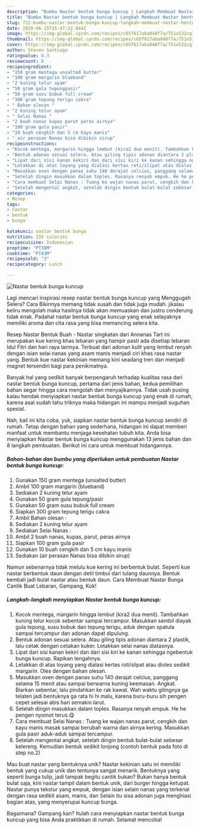 ```yaml
---
description: "Bumbu Nastar bentuk bunga kuncup | Langkah Membuat Nastar bentuk bunga kuncup Yang Menggugah Selera"
title: "Bumbu Nastar bentuk bunga kuncup | Langkah Membuat Nastar bentuk bunga kuncup Yang Menggugah Selera"
slug: 722-bumbu-nastar-bentuk-bunga-kuncup-langkah-membuat-nastar-bentuk-bunga-kuncup-yang-menggugah-selera
date: 2020-06-15T15:47:22.844Z
image: https://img-global.cpcdn.com/recipes/c65f617aba048f7a/751x532cq70/nastar-bentuk-bunga-kuncup-foto-resep-utama.jpg
thumbnail: https://img-global.cpcdn.com/recipes/c65f617aba048f7a/751x532cq70/nastar-bentuk-bunga-kuncup-foto-resep-utama.jpg
cover: https://img-global.cpcdn.com/recipes/c65f617aba048f7a/751x532cq70/nastar-bentuk-bunga-kuncup-foto-resep-utama.jpg
author: Steven Santiago
ratingvalue: 4.3
reviewcount: 8
recipeingredient:
- "150 gram mentega unsalted butter"
- "100 gram margarin blueband"
- "2 kuning telur ayam"
- "50 gram gula tepungpasir"
- "50 gram susu bubuk full cream"
- "300 gram tepung terigu cakra"
- " Bahan olesan "
- "2 kuning telur ayam"
- " Selai Nanas "
- "2 buah nanas kupas parut peras airnya"
- "100 gram gula pasir"
- "10 buah cengkih dan 5 cm kayu manis"
- " air perasan Nanas bisa dibikin sirup"
recipeinstructions:
- "Kocok mentega, margarin hingga lembut (kira2 dua menit). Tambahkan kuning telur kocok sebentar sampai tercampur. Masukkan sambil diayak gula tepung, susu bubuk dan tepung terigu, aduk dengan spatula sampai tercampur dan adonan dapat dipulung."
- "Bentuk adonan sesuai selera. Atau giling tipis adonan diantara 2 plastik, lalu cetak dengan cetakan kuker. Letakkan selai nanas diatasnya."
- "Lipat dari sisi kanan kekiri dan dari sisi kiri ke kanan sehingga ngebentuk bunga kuncup. Rapikan tengahnya."
- "Letakkan di atas loyang yang dialasi kertas roti/slipat atau dioles sedikit margarin. Oles dengan bahan olesan."
- "Masukkan oven dengan panas suhu 140 derajat celcius, panggang selama 15 menit atau sampai berwarna kuning keemasan. Angkat. Biarkan sebentar, lalu pindahkan ke rak kawat. Wah waktu gilingnya ga telaten jadi bentuknya ga rata hi hi malu, karena buru-buru sih pengen cepet selesai abis hari semakin larut."
- "Setelah dingin masukkan dalam toples. Rasanya renyah empuk. He he pengen nyomot terus.😋"
- "Cara membuat Selai Nanas : Tuang ke wajan nanas parut, cengkih dan kayu manis masak sampai berubah warna dan airnya kering. Masukkan gula pasir aduk-aduk sampai tercampur."
- "Setelah mengental angkat, setelah dingin bentuk bulat-bulat sebesar kelereng. Kemudian bentuk sedikit lonjong (contoh bentuk pada foto di step no.2)"
categories:
- Resep
tags:
- nastar
- bentuk
- bunga

katakunci: nastar bentuk bunga 
nutrition: 155 calories
recipecuisine: Indonesian
preptime: "PT38M"
cooktime: "PT43M"
recipeyield: "3"
recipecategory: Lunch

---
```



![Nastar bentuk bunga kuncup](https://img-global.cpcdn.com/recipes/c65f617aba048f7a/751x532cq70/nastar-bentuk-bunga-kuncup-foto-resep-utama.jpg)

Lagi mencari inspirasi resep nastar bentuk bunga kuncup yang Menggugah Selera? Cara Bikinnya memang tidak susah dan tidak juga mudah. jikalau keliru mengolah maka hasilnya tidak akan memuaskan dan justru cenderung tidak enak. Padahal nastar bentuk bunga kuncup yang enak selayaknya memiliki aroma dan cita rasa yang bisa memancing selera kita.

Resep Nastar Bentuk Buah - Nastar singkatan dari Annanas Tart ini merupakan kue kering khas lebaran yang hampir pasti ada disetiap lebaran Idul Fitri dan hari raya lainnya. Terbuat dari adonan kulit yang lembut renyah dengan isian selai nanas yang asam manis menjadi ciri khas rasa nastar yang. Bentuk kue nastar kekinian memang kini seadang tren dan menjadi magnet tersendiri bagi para penikmatnya.

Banyak hal yang sedikit banyak berpengaruh terhadap kualitas rasa dari nastar bentuk bunga kuncup, pertama dari jenis bahan, kedua pemilihan bahan segar hingga cara mengolah dan menyajikannya. Tidak usah pusing kalau hendak menyiapkan nastar bentuk bunga kuncup yang enak di rumah, karena asal sudah tahu triknya maka hidangan ini mampu menjadi suguhan spesial.


Nah, kali ini kita coba, yuk, siapkan nastar bentuk bunga kuncup sendiri di rumah. Tetap dengan bahan yang sederhana, hidangan ini dapat memberi manfaat untuk membantu menjaga kesehatan tubuh kita. Anda bisa menyiapkan Nastar bentuk bunga kuncup menggunakan 13 jenis bahan dan 8 langkah pembuatan. Berikut ini cara untuk membuat hidangannya.

<!--inarticleads1-->

##### Bahan-bahan dan bumbu yang diperlukan untuk pembuatan Nastar bentuk bunga kuncup:

1. Gunakan 150 gram mentega (unsalted butter)
1. Ambil 100 gram margarin (blueband)
1. Sediakan 2 kuning telur ayam
1. Gunakan 50 gram gula tepung/pasir
1. Gunakan 50 gram susu bubuk full cream
1. Siapkan 300 gram tepung terigu cakra
1. Ambil  Bahan olesan :
1. Sediakan 2 kuning telur ayam
1. Sediakan  Selai Nanas :
1. Ambil 2 buah nanas, kupas, parut, peras airnya
1. Siapkan 100 gram gula pasir
1. Gunakan 10 buah cengkih dan 5 cm kayu manis
1. Sediakan  (air perasan Nanas bisa dibikin sirup)


Namun sebenarnya tidak melulu kue kering ini berbentuk bulat. Seperti kue nastar berbentuk daun dengan detil timbul dari tulang daunnya. Bentuk kembali jadi bulat nastar atau bentuk daun. Cara Membuat Nastar Bunga Cantik Buat Lebaran, Gampang, Kok! 

<!--inarticleads2-->

##### Langkah-langkah menyiapkan Nastar bentuk bunga kuncup:

1. Kocok mentega, margarin hingga lembut (kira2 dua menit). Tambahkan kuning telur kocok sebentar sampai tercampur. Masukkan sambil diayak gula tepung, susu bubuk dan tepung terigu, aduk dengan spatula sampai tercampur dan adonan dapat dipulung.
1. Bentuk adonan sesuai selera. Atau giling tipis adonan diantara 2 plastik, lalu cetak dengan cetakan kuker. Letakkan selai nanas diatasnya.
1. Lipat dari sisi kanan kekiri dan dari sisi kiri ke kanan sehingga ngebentuk bunga kuncup. Rapikan tengahnya.
1. Letakkan di atas loyang yang dialasi kertas roti/slipat atau dioles sedikit margarin. Oles dengan bahan olesan.
1. Masukkan oven dengan panas suhu 140 derajat celcius, panggang selama 15 menit atau sampai berwarna kuning keemasan. Angkat. Biarkan sebentar, lalu pindahkan ke rak kawat. Wah waktu gilingnya ga telaten jadi bentuknya ga rata hi hi malu, karena buru-buru sih pengen cepet selesai abis hari semakin larut.
1. Setelah dingin masukkan dalam toples. Rasanya renyah empuk. He he pengen nyomot terus.😋
1. Cara membuat Selai Nanas : Tuang ke wajan nanas parut, cengkih dan kayu manis masak sampai berubah warna dan airnya kering. Masukkan gula pasir aduk-aduk sampai tercampur.
1. Setelah mengental angkat, setelah dingin bentuk bulat-bulat sebesar kelereng. Kemudian bentuk sedikit lonjong (contoh bentuk pada foto di step no.2)


Mau buat nastar yang bentuknya unik? Nastar kekinian satu ini memiliki bentuk yang cukup unik dan tentunya sangat menarik. Bentuknya yang seperti bunga tulip, jadi tampak begitu cantik bukan? Bukan hanya bentuk bulat saja, kini nastar tampil dalam bentuk unik, dari burger hingga ketupat. Nastar punya tekstur yang empuk, dengan isian selain nanas yang terkenal dengan rasa sedikit asam, manis, dan Selain itu sisa adonan juga menghiasi bagian atas, yang menyerupai kuncup bunga. 

Bagaimana? Gampang kan? Itulah cara menyiapkan nastar bentuk bunga kuncup yang bisa Anda praktikkan di rumah. Selamat mencoba!

